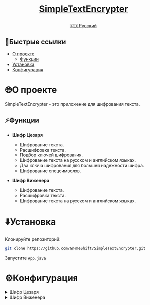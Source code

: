 <h1>
<p align="center">
<a href="https://github.com/GnomeShift/SimpleTextEncrypter" target="_blank" rel="noopener noreferrer">SimpleTextEncrypter</a>
</p>
</h1>

<p align="center">
  <a href="README.md">🇷🇺 Русский</a>
</p>

## 🚀Быстрые ссылки
* [О проекте](#о-проекте)
    * [Функции](#функции)
* [Установка](#установка)
* [Конфигурация](#конфигурация)


# 🌐О проекте
SimpleTextEncrypter - это приложение для шифрования текста.

## ⚡Функции
* **Шифр Цезаря**
  * Шифрование текста.
  * Расшифровка текста.
  * Подбор ключей шифрования.
  * Шифрование текста на русском и английском языках.
  * Два ключа шифрования для большей надежности шифра.
  * Шифрование спецсимволов.

* **Шифр Виженера**
  * Шифрование текста.
  * Расшифровка текста.
  * Шифрование текста на русском и английском языках.

# ⬇️Установка
Клонируйте репозиторий:
```bash
git clone https://github.com/GnomeShift/SimpleTextEncrypter.git
```
Запустите ```App.java```

# ⚙️Конфигурация
<details>
<summary>Шифр Цезаря</summary>

🔒Шифрование:
1. Введите текст в текстовое поле.
2. Введите значения ключей.
3. Выберите язык Вашего текста.
4. Нажмите "Шифровать".

🔓Расшифровка:
1. Введите зашифрованный текст в текстовое поле.
2. Введите значения ключей.
3. Выберите язык Вашего текста.
4. Нажмите "Расшифровать".

🔑Подбор ключей:
1. Введите зашифрованный текст в текстовое поле.
2. Выберите язык Вашего текста.
3. Нажмите "Подбор ключей".
4. Найдите среди подобранных ключей что-то похожее на текст.

🔎Статистический анализ:
1. Ведите зашифрованный текст в текстовое поле.
2. Выберите язык Вашего текста.
3. Нажмите "Анализ".
4. Программа подберет ключи и расшифрует текст.
</details>

<details>
<summary>Шифр Виженера</summary>
🔒Шифрование:
1. Введите текст в текстовое поле.
2. Введите значение ключа.
3. Выберите язык Вашего текста.
4. Нажмите "Шифровать".

🔓Расшифровка:
1. Введите зашифрованный текст в текстовое поле.
2. Введите значение ключа.
3. Выберите язык Вашего текста.
4. Нажмите "Расшифровать".
</details>
